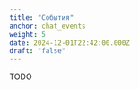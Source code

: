 ```yaml
---
title: "События"
anchor: chat_events
weight: 5
date: 2024-12-01T22:42:00.000Z
draft: "false"
---
```


TODO
